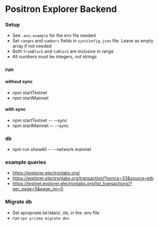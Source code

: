 # Positron Explorer Backend

### Setup
- See `.env.example` for the env file needed
- Set `ranges` and `numbers` fields in `syncConfig.json` file. Leave as empty array if not needed
- Both `fromBlock` and `toBlock` are inclusive in range
- All numbers must be integers, not strings

### run
#### without sync
- npm startTestnet
- npm startMainnet
#### with sync
- npm startTestnet -- --sync
- npm startMainnet -- --sync


### db
- npm run showAll -- --network mainnet

### example queries
- https://explorer.electronlabs.org/
- https://explorer.electronlabs.org/transaction/?nonce=33&source=eth
- https://testnet.explorer.electronlabs.org/list_transactions/?per_page=5&page_no=0

### Migrate db
- Set apropriate `DATABASE_URL` in the .env file
- run `npx prisma migrate dev`